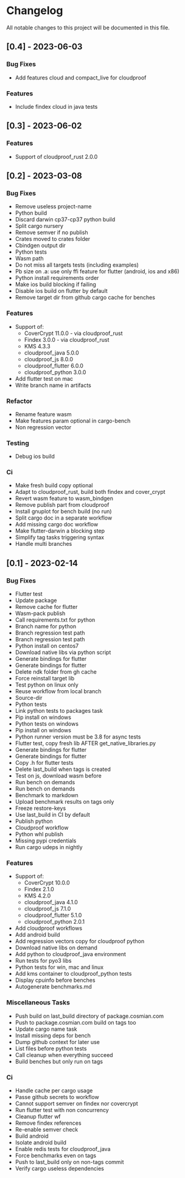 # Changelog

All notable changes to this project will be documented in this file.

## [0.4] - 2023-06-03

### Bug Fixes

- Add features cloud and compact_live for cloudproof

### Features

- Include findex cloud in java tests

## [0.3] - 2023-06-02

### Features

- Support of cloudproof_rust 2.0.0

## [0.2] - 2023-03-08

### Bug Fixes

- Remove useless project-name
- Python build
- Discard darwin cp37-cp37 python build
- Split cargo nursery
- Remove semver if no publish
- Crates moved to crates folder
- Cbindgen output dir
- Python tests
- Wasm path
- Do not miss all targets tests (including examples)
- Pb size on .a: use only ffi feature for flutter (android, ios and x86)
- Python install requirements order
- Make ios build blocking if failing
- Disable ios build on flutter by default
- Remove target dir from github cargo cache for benches

### Features

- Support of:
  - CoverCrypt 11.0.0 - via cloudproof_rust
  - Findex 3.0.0 - via cloudproof_rust
  - KMS 4.3.3
  - cloudproof_java 5.0.0
  - cloudproof_js 8.0.0
  - cloudproof_flutter 6.0.0
  - cloudproof_python 3.0.0
- Add flutter test on mac
- Write branch name in artifacts

### Refactor

- Rename feature wasm
- Make features param optional in cargo-bench
- Non regression vector

### Testing

- Debug ios build

### Ci

- Make fresh build copy optional
- Adapt to cloudproof_rust, build both findex and cover_crypt
- Revert wasm feature to wasm_bindgen
- Remove publish part from cloudproof
- Install gnuplot for bench build (no run)
- Split cargo doc in a separate workflow
- Add missing cargo doc workflow
- Make flutter-darwin a blocking step
- Simplify tag tasks triggering syntax
- Handle multi branches

## [0.1] - 2023-02-14

### Bug Fixes

- Flutter test
- Update package
- Remove cache for flutter
- Wasm-pack publish
- Call requirements.txt for python
- Branch name for python
- Branch regression test path
- Branch regression test path
- Python install on centos7
- Download native libs via python script
- Generate bindings for flutter
- Generate bindings for flutter
- Delete ndk folder from gh cache
- Force reinstall target lib
- Test python on linux only
- Reuse workflow from local branch
- Source-dir
- Python tests
- Link python tests to packages task
- Pip install on windows
- Python tests on windows
- Pip install on windows
- Python runner version must be 3.8 for async tests
- Flutter test, copy fresh lib AFTER get_native_libraries.py
- Generate bindings for flutter
- Generate bindings for flutter
- Copy .h for flutter tests
- Delete last_build when tags is created
- Test on js, download wasm before
- Run bench on demands
- Run bench on demands
- Benchmark to markdown
- Upload benchmark results on tags only
- Freeze restore-keys
- Use last_build in CI by default
- Publish python
- Cloudproof workflow
- Python whl publish
- Missing pypi credentials
- Run cargo udeps in nightly

### Features

- Support of:
  - CoverCrypt 10.0.0
  - Findex 2.1.0
  - KMS 4.2.0
  - cloudproof_java 4.1.0
  - cloudproof_js 7.1.0
  - cloudproof_flutter 5.1.0
  - cloudproof_python 2.0.1
- Add cloudproof workflows
- Add android build
- Add regression vectors copy for cloudproof python
- Download native libs on demand
- Add python to cloudproof_java environment
- Run tests for pyo3 libs
- Python tests for win, mac and linux
- Add kms container to cloudproof_python tests
- Display cpuinfo before benches
- Autogenerate benchmarks.md

### Miscellaneous Tasks

- Push build on last_build directory of package.cosmian.com
- Push to package.cosmian.com build on tags too
- Update cargo name task
- Install missing deps for bench
- Dump github context for later use
- List files before python tests
- Call cleanup when everything succeed
- Build benches but only run on tags

### Ci

- Handle cache per cargo usage
- Passe github secrets to workflow
- Cannot support semver on findex nor covercrypt
- Run flutter test with non concurrency
- Cleanup flutter wf
- Remove findex references
- Re-enable semver check
- Build android
- Isolate android build
- Enable redis tests for cloudproof_java
- Force benchmarks even on tags
- Push to last_build only on non-tags commit
- Verify cargo useless dependencies

<!-- generated by git-cliff -->
